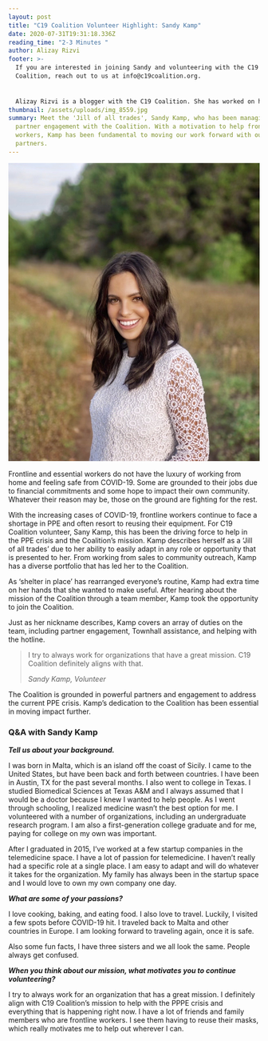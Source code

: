 ```yaml
---
layout: post
title: "C19 Coalition Volunteer Highlight: Sandy Kamp"
date: 2020-07-31T19:31:18.336Z
reading_time: "2-3 Minutes "
author: Alizay Rizvi
footer: >-
  If you are interested in joining Sandy and volunteering with the C19
  Coalition, reach out to us at info@c19coalition.org.


  Alizay Rizvi is a blogger with the C19 Coalition. She has worked on health equity programs, including at the American Heart Association, to increase diversity in the health and social justice sector and aid in finding solutions to lessen health disparities and inequities in the United States. As a young professional, she is passionate about educating and empowering her generation to become agents of change. You can find her on [LinkedIn](https://www.linkedin.com/in/alizayrizvi/).
thumbnail: /assets/uploads/img_8559.jpg
summary: Meet the 'Jill of all trades', Sandy Kamp, who has been managing
  partner engagement with the Coalition. With a motivation to help frontline
  workers, Kamp has been fundamental to moving our work forward with our
  partners.
---
```

![](/assets/uploads/img_8559.jpg)

Frontline and essential workers do not have the luxury of working from home and feeling safe from COVID-19. Some are grounded to their jobs due to financial commitments and some hope to impact their own community. Whatever their reason may be, those on the ground are fighting for the rest.

With the increasing cases of COVID-19, frontline workers continue to face a shortage in PPE and often resort to reusing their equipment. For C19 Coalition volunteer, Sany Kamp, this has been the driving force to help in the PPE crisis and the Coalition’s mission. Kamp describes herself as a ‘Jill of all trades’ due to her ability to easily adapt in any role or opportunity that is presented to her. From working from sales to community outreach, Kamp has a diverse portfolio that has led her to the Coalition.

As ‘shelter in place’ has rearranged everyone’s routine, Kamp had extra time on her hands that she wanted to make useful. After hearing about the mission of the Coalition through a team member, Kamp took the opportunity to join the Coalition.

Just as her nickname describes, Kamp covers an array of duties on the team, including partner engagement, Townhall assistance, and helping with the hotline.

> I try to always work for organizations that have a great mission. C19 Coalition definitely aligns with that.
>
> <cite> Sandy Kamp, Volunteer </cite> 

The Coalition is grounded in powerful partners and engagement to address the current PPE crisis. Kamp’s dedication to the Coalition has been essential in moving impact further.

### Q&A with Sandy Kamp

***Tell us about your background.***

I was born in Malta, which is an island off the coast of Sicily. I came to the United States, but have been back and forth between countries. I have been in Austin, TX for the past several months. I also went to college in Texas. I studied Biomedical Sciences at Texas A&M and I always assumed that I would be a doctor because I knew I wanted to help people. As I went through schooling, I realized medicine wasn’t the best option for me. I volunteered with a number of organizations, including an undergraduate research program. I am also a first-generation college graduate and for me, paying for college on my own was important. 

After I graduated in 2015, I’ve worked at a few startup companies in the telemedicine space. I have a lot of passion for telemedicine. I haven’t really had a specific role at a single place. I am easy to adapt and will do whatever it takes for the organization. My family has always been in the startup space and I would love to own my own company one day.

***What are some of your passions?***

I love cooking, baking, and eating food. I also love to travel. Luckily, I visited a few spots before COVID-19 hit. I traveled back to Malta and other countries in Europe. I am looking forward to traveling again, once it is safe.

Also some fun facts, I have three sisters and we all look the same. People always get confused.

***When you think about our mission, what motivates you to continue volunteering?***

I try to always work for an organization that has a great mission. I definitely align with C19 Coalition’s mission to help with the PPPE crisis and everything that is happening right now. I have a lot of friends and family members who are frontline workers. I see them having to reuse their masks, which really motivates me to help out wherever I can.